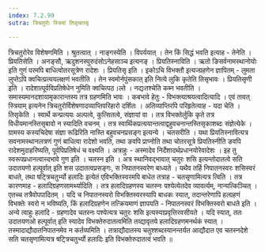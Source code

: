 ```yaml
---
index: 7.2.99
sutra: त्रिचतुरोः स्त्रियां तिसृचतसृ

---
```

  त्रिचतुरोरेव विशेषणमिति । श्रुतत्वात् । नाङ्गस्येति । विपर्ययात् । तेन किं सिद्धं भवति इत्याह - तेनेति । प्रियतिसेति । अनङ्सौ, ऋदुशनस्पुरुदंसोऽनेहसाञ्च इत्यनङ् । प्रियतिस्नाविति । ऋतो ङिसर्वनामस्थानोयोः इति गुणं परमपि बाधित्वोतरसूत्रेण रादेशः । प्रियतिसृ इति । इकोऽचि विभक्तौ इत्यज्ग्रहणेन ज्ञापितम् - लुमता लुप्तेऽपि क्वचित्प्रत्ययलक्षणं भवतीति । तेन स्वमोर्नपुंसकात् इति नित्ये लुकि कृतेति तिसृभावः । प्रियतिसृणी इति । रादेशात्पूर्वविप्रतिषेधेन नुमिति क्वचित्पठ।ल्ते । नद्यःतश्चेति कब्न भवतीति । समास्यमानदशायामृकारान्तस्य तत्र ग्रहणमिति भावः । कबभावे हेतुः - विभक्त्याश्रयत्वादित्यादि । एवं तावत् स्त्रियाम् इत्यनेन त्रिचतुरोर्विशेषणादव्याप्तिपरिहारो दर्शितः ।  अतिव्याप्तिरपि परिहृतेत्याह - यदा चेति । तिसृकेति । स्वार्थे कन्प्रत्ययः अल्पत्वे, कुत्सितत्वे, संज्ञायां वा । तत्र विभक्तेर्लुकि कृते तत्र विधीयमानस्तिसृबावो न स्यादिति वचनम् । तत्र स्वार्थिकप्रत्ययान्तत्वाद्वहुवचनान्तस्तिसृकाशब्दः संज्ञेत्येके । ग्रामस्य कस्यचिदेषा संज्ञा रूढिरिति नास्ति बहुवचनप्रसङ्ग इत्यन्ये ।  चतसरीति । यथा प्रियतिस्नावित्यत्र सवनामस्थानलत्रणं गुणं बाधित्वा रादेशो भवति, तथा ङवपि प्राप्नोति तथा चोतरसूत्रे प्रियतिस्नीति ङवपि रादेशमुदाहरिष्यति, पूर्वपिप्रतिषेधं च वक्ष्यति । अत्राहुः - अस्मादेव निर्देशादर्थप्रधानयोरेवादेशः । इह तु स्वरूपप्रधानत्वात्त्दभावे गुण इति । चतस्न इति । अत्र स्थानिवद्भावात् चतुरः शसि इत्यन्तोदातत्वे सति उदातयणो हल्पूर्वात् इति शस उदातत्वप्रसङ्गः, स निपातनस्वरेण बाध्यते । यथैव तर्हि निपातनस्वरः शसिस्वरं बाधते, तथा षट्त्रिचतुर्भ्यो हलादिः इत्येतं  एविभक्तिस्वरमपि बाधेत तत्राह - चतसृणामित्यत्र त्विति । तत्र कारणमाह - हलादिग्रहणसामर्थ्यादिति । तत्र हलादिग्रहणस्य चतस्नः पश्येत्येतदेव व्यावर्त्यम्, नान्यत्किञ्चित् । एतच्च तत्रैवोपपादितम् । यदि च निपातनस्वरो विभक्तिस्वरस्यापि बाधकः स्यात्, तदान्तरेणापि हल्ग्रहणं विभक्तेः स्वरो न भविष्यति, किं हलादिग्रहणेन तत्क्रियमाणं ज्ञापयति  -  निपातनस्वरं विभक्तिस्वरो बाधते इति । अन्ये त्वाहुः हलादि - ग्रहणादेव चतस्नः पश्येत्यत्र चतुरः शसि इत्यस्याप्रवृत्तिरवसीयते । यदि स्यात्, ततः उदातयणओ हल्पूर्वात् इति स्यादेव विभक्तेरुदातत्वमिति तव्द्यावृतये हलादिग्रहणमनर्थकं स्यात् । तस्मादाद्यौदातनिपातनमेव न कर्तव्यमिति । तत्राद्यौदातस्य चतुश्शब्दस्यानन्तर्यत आद्यौदात एव चतस्नदेशे सति चतसृणामित्यत्र षट्त्रिचतुर्भ्यो हलादिः इति विभक्तेरुदातत्वं भवति ॥